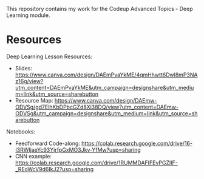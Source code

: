 This repository contains my work for the Codeup Advanced Topics - Deep Learning module.

# Resources
Deep Learning Lesson Resources:
- Slides: https://www.canva.com/design/DAEmPvaYkME/4qmHhwtt6Dwl8mP3NAz16g/view?utm_content=DAEmPvaYkME&utm_campaign=designshare&utm_medium=link&utm_source=sharebutton
- Resource Map: https://www.canva.com/design/DAEmw-ODVSg/gd7ElhKbDPbcGZd8Xi38DQ/view?utm_content=DAEmw-ODVSg&utm_campaign=designshare&utm_medium=link&utm_source=sharebutton

Notebooks:
- Feedforward Code-along: https://colab.research.google.com/drive/16-I3RWIjaeYc93YjrfpGxMO3Jkv-YfMw?usp=sharing
- CNN example: https://colab.research.google.com/drive/1RUMMDAFIFEvPGZlIF-_REoWcV9d6IkJ2?usp=sharing